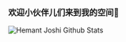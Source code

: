 ###  欢迎小伙伴儿们来到我的空间👋

![Hemant Joshi Github Stats](https://github-readme-stats.vercel.app/api?username=aibayanyu20&show_icons=true&title_color=fff&icon_color=79ff97&text_color=9f9f9f&bg_color=151515&hide=["contribs"])
